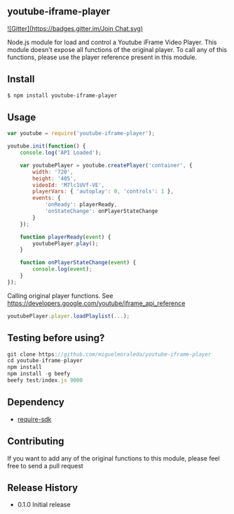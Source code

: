 ## youtube-iframe-player

[![Gitter](https://badges.gitter.im/Join Chat.svg)](https://gitter.im/miguelmoraleda/youtube-iframe-player?utm_source=badge&utm_medium=badge&utm_campaign=pr-badge&utm_content=badge)

Node.js module for load and control a Youtube iFrame Video Player. This module doesn't expose all functions of the original player. To call any of this functions, please use the player reference present in this module.


## Install

```bash
$ npm install youtube-iframe-player
```

## Usage

```js
var youtube = require('youtube-iframe-player');

youtube.init(function() {
    console.log('API Loaded');

    var youtubePlayer = youtube.createPlayer('container', {
        width: '720',
        height: '405',
        videoId: 'M7lc1UVf-VE',
        playerVars: { 'autoplay': 0, 'controls': 1 },
        events: {
            'onReady': playerReady,
            'onStateChange': onPlayerStateChange
        }
    });

    function playerReady(event) {
        youtubePlayer.play();
    }

    function onPlayerStateChange(event) {
        console.log(event);
    }
});
```

Calling original player functions. See https://developers.google.com/youtube/iframe_api_reference

```js
youtubePlayer.player.loadPlaylist(...);
```

## Testing before using?

```js
git clone https://github.com/miguelmoraleda/youtube-iframe-player
cd youtube-iframe-player
npm install
npm install -g beefy
beefy test/index.js 9000
```

## Dependency 

* [require-sdk](https://github.com/azer/require-sdk)

## Contributing

If you want to add any of the original functions to this module, please feel free to send a pull request

## Release History

* 0.1.0 Initial release
